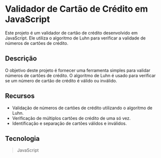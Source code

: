 # Validador de Cartão de Crédito em JavaScript

Este projeto é um validador de cartão de crédito desenvolvido em JavaScript. Ele utiliza o algoritmo de Luhn para verificar a validade de números de cartões de crédito.

## Descrição

O objetivo deste projeto é fornecer uma ferramenta simples para validar números de cartões de crédito. O algoritmo de Luhn é usado para verificar se um número de cartão de crédito é válido ou inválido.

## Recursos

- Validação de números de cartões de crédito utilizando o algoritmo de Luhn.
- Verificação de múltiplos cartões de crédito de uma só vez.
- Identificação e separação de cartões válidos e inválidos.

## Tecnologia

> JavaScript
